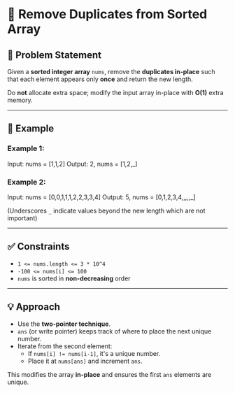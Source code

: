 # 🚫 Remove Duplicates from Sorted Array

## 📝 Problem Statement

Given a **sorted integer array** `nums`, remove the **duplicates in-place** such that each element appears only **once** and return the new length.

Do **not** allocate extra space; modify the input array in-place with **O(1)** extra memory.

---

## 📌 Example

### Example 1:
Input: nums = [1,1,2]
Output: 2, nums = [1,2,_]


### Example 2:
Input: nums = [0,0,1,1,1,2,2,3,3,4]
Output: 5, nums = [0,1,2,3,4,,,,,_]


(Underscores `_` indicate values beyond the new length which are not important)

---

## ✅ Constraints
- `1 <= nums.length <= 3 * 10^4`
- `-100 <= nums[i] <= 100`
- `nums` is sorted in **non-decreasing** order

---

## 💡 Approach

- Use the **two-pointer technique**.
- `ans` (or write pointer) keeps track of where to place the next unique number.
- Iterate from the second element:
  - If `nums[i] != nums[i-1]`, it's a unique number.
  - Place it at `nums[ans]` and increment `ans`.

This modifies the array **in-place** and ensures the first `ans` elements are unique.